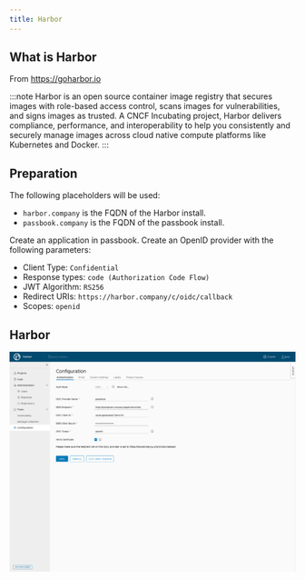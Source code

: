 ```yaml
---
title: Harbor
---
```


## What is Harbor

From https://goharbor.io

:::note
Harbor is an open source container image registry that secures images with role-based access control, scans images for vulnerabilities, and signs images as trusted. A CNCF Incubating project, Harbor delivers compliance, performance, and interoperability to help you consistently and securely manage images across cloud native compute platforms like Kubernetes and Docker.
:::

## Preparation

The following placeholders will be used:

- `harbor.company` is the FQDN of the Harbor install.
- `passbook.company` is the FQDN of the passbook install.

Create an application in passbook. Create an OpenID provider with the following parameters:

- Client Type: `Confidential`
- Response types: `code (Authorization Code Flow)`
- JWT Algorithm: `RS256`
- Redirect URIs: `https://harbor.company/c/oidc/callback`
- Scopes: `openid`

## Harbor

![](./harbor.png)
